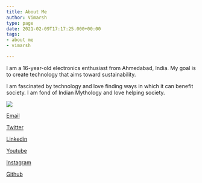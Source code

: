 ```yaml
---
title: About Me
author: Vimarsh
type: page
date: 2021-02-09T17:17:25.000+00:00
tags:
- about me
- vimarsh

---
```

I am a 16-year-old electronics enthusiast from Ahmedabad, India. My goal is to create technology that aims toward sustainability.

I am fascinated by technology and love finding ways in which it can benefit society. I am fond of Indian Mythology and love helping society.

![](/uploads/profilepic.png)

[Email](mailto:hi@vimarsh.info)

[Twitter](https://twitter.com/vimarsh244)

[Linkedin](https://www.linkedin.com/in/vimarshshah/)

[Youtube](https://www.youtube.com/channel/UCLOIVKtDIvlQQ3BTrHSI8aQ)

[Instagram](https://instagram.com/a.human.b)

[Github](https://github.com/vimarsh244)